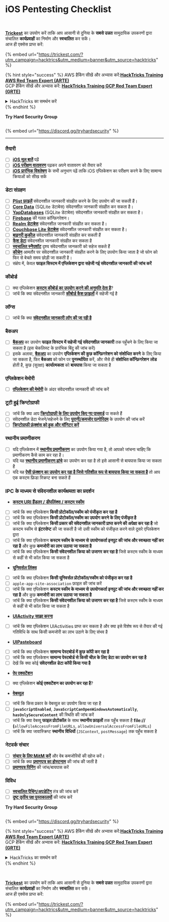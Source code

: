 # iOS Pentesting Checklist

<figure><img src="../.gitbook/assets/image (48).png" alt=""><figcaption></figcaption></figure>

\
[**Trickest**](https://trickest.com/?utm\_campaign=hacktrics\&utm\_medium=banner\&utm\_source=hacktricks) का उपयोग करें ताकि आप आसानी से दुनिया के **सबसे उन्नत** सामुदायिक उपकरणों द्वारा संचालित **कार्यप्रवाहों** का निर्माण और **स्वचालित** कर सकें।\
आज ही एक्सेस प्राप्त करें:

{% embed url="https://trickest.com/?utm_campaign=hacktrics&utm_medium=banner&utm_source=hacktricks" %}

{% hint style="success" %}
AWS हैकिंग सीखें और अभ्यास करें:<img src="/.gitbook/assets/arte.png" alt="" data-size="line">[**HackTricks Training AWS Red Team Expert (ARTE)**](https://training.hacktricks.xyz/courses/arte)<img src="/.gitbook/assets/arte.png" alt="" data-size="line">\
GCP हैकिंग सीखें और अभ्यास करें: <img src="/.gitbook/assets/grte.png" alt="" data-size="line">[**HackTricks Training GCP Red Team Expert (GRTE)**<img src="/.gitbook/assets/grte.png" alt="" data-size="line">](https://training.hacktricks.xyz/courses/grte)

<details>

<summary>HackTricks का समर्थन करें</summary>

* [**सदस्यता योजनाओं**](https://github.com/sponsors/carlospolop) की जांच करें!
* **💬 [**Discord समूह**](https://discord.gg/hRep4RUj7f) या [**टेलीग्राम समूह**](https://t.me/peass) में शामिल हों या **Twitter** 🐦 [**@hacktricks\_live**](https://twitter.com/hacktricks\_live)** पर हमें **फॉलो** करें।**
* **हैकिंग ट्रिक्स साझा करें और [**HackTricks**](https://github.com/carlospolop/hacktricks) और [**HackTricks Cloud**](https://github.com/carlospolop/hacktricks-cloud) गिटहब रिपोजिटरी में PR सबमिट करें।**

</details>
{% endhint %}

**Try Hard Security Group**

<figure><img src="../.gitbook/assets/telegram-cloud-document-1-5159108904864449420.jpg" alt=""><figcaption></figcaption></figure>

{% embed url="https://discord.gg/tryhardsecurity" %}

***

### तैयारी

* [ ] [**iOS मूल बातें**](ios-pentesting/ios-basics.md) पढ़ें
* [ ] [**iOS परीक्षण वातावरण**](ios-pentesting/ios-testing-environment.md) पढ़कर अपने वातावरण को तैयार करें
* [ ] [**iOS प्रारंभिक विश्लेषण**](ios-pentesting/#initial-analysis) के सभी अनुभाग पढ़ें ताकि iOS एप्लिकेशन का परीक्षण करने के लिए सामान्य क्रियाओं को सीख सकें

### डेटा संग्रहण

* [ ] [**Plist फ़ाइलें**](ios-pentesting/#plist) संवेदनशील जानकारी संग्रहीत करने के लिए उपयोग की जा सकती हैं।
* [ ] [**Core Data**](ios-pentesting/#core-data) (SQLite डेटाबेस) संवेदनशील जानकारी संग्रहीत कर सकता है।
* [ ] [**YapDatabases**](ios-pentesting/#yapdatabase) (SQLite डेटाबेस) संवेदनशील जानकारी संग्रहीत कर सकता है।
* [ ] [**Firebase**](ios-pentesting/#firebase-real-time-databases) की गलत कॉन्फ़िगरेशन।
* [ ] [**Realm डेटाबेस**](ios-pentesting/#realm-databases) संवेदनशील जानकारी संग्रहीत कर सकता है।
* [ ] [**Couchbase Lite डेटाबेस**](ios-pentesting/#couchbase-lite-databases) संवेदनशील जानकारी संग्रहीत कर सकता है।
* [ ] [**बाइनरी कुकीज़**](ios-pentesting/#cookies) संवेदनशील जानकारी संग्रहीत कर सकती हैं
* [ ] [**कैश डेटा**](ios-pentesting/#cache) संवेदनशील जानकारी संग्रहीत कर सकता है
* [ ] [**स्वचालित स्नैपशॉट**](ios-pentesting/#snapshots) दृश्य संवेदनशील जानकारी को सहेज सकते हैं
* [ ] [**कीचेन**](ios-pentesting/#keychain) आमतौर पर संवेदनशील जानकारी संग्रहीत करने के लिए उपयोग किया जाता है जो फोन को फिर से बेचते समय छोड़ी जा सकती है।
* [ ] संक्षेप में, केवल **फाइल सिस्टम में एप्लिकेशन द्वारा सहेजी गई संवेदनशील जानकारी की जांच करें**

### कीबोर्ड

* [ ] क्या एप्लिकेशन [**कस्टम कीबोर्ड का उपयोग करने की अनुमति देता है**](ios-pentesting/#custom-keyboards-keyboard-cache)?
* [ ] जांचें कि क्या संवेदनशील जानकारी [**कीबोर्ड कैश फ़ाइलों**](ios-pentesting/#custom-keyboards-keyboard-cache) में सहेजी गई है

### **लॉग्स**

* [ ] जांचें कि क्या [**संवेदनशील जानकारी लॉग की जा रही है**](ios-pentesting/#logs)

### बैकअप

* [ ] [**बैकअप**](ios-pentesting/#backups) का उपयोग **फाइल सिस्टम में सहेजी गई संवेदनशील जानकारी** तक पहुँचने के लिए किया जा सकता है (इस चेकलिस्ट के प्रारंभिक बिंदु की जांच करें)
* [ ] इसके अलावा, [**बैकअप**](ios-pentesting/#backups) का उपयोग **एप्लिकेशन की कुछ कॉन्फ़िगरेशन को संशोधित करने** के लिए किया जा सकता है, फिर **बैकअप** को फोन पर **पुनर्स्थापित** करें, और जैसे ही **संशोधित कॉन्फ़िगरेशन** **लोड** होती है, कुछ (सुरक्षा) **कार्यात्मकता** को **बायपास** किया जा सकता है

### **एप्लिकेशन मेमोरी**

* [ ] [**एप्लिकेशन की मेमोरी**](ios-pentesting/#testing-memory-for-sensitive-data) के अंदर संवेदनशील जानकारी की जांच करें

### **टूटी हुई क्रिप्टोग्राफी**

* [ ] जांचें कि क्या आप [**क्रिप्टोग्राफी के लिए उपयोग किए गए पासवर्ड**](ios-pentesting/#broken-cryptography) पा सकते हैं
* [ ] संवेदनशील डेटा भेजने/सहेजने के लिए [**पुरानी/कमजोर एल्गोरिदम**](ios-pentesting/#broken-cryptography) के उपयोग की जांच करें
* [ ] [**क्रिप्टोग्राफी फ़ंक्शंस को हुक और मॉनिटर करें**](ios-pentesting/#broken-cryptography)

### **स्थानीय प्रमाणीकरण**

* [ ] यदि एप्लिकेशन में [**स्थानीय प्रमाणीकरण**](ios-pentesting/#local-authentication) का उपयोग किया गया है, तो आपको जांचना चाहिए कि प्रमाणीकरण कैसे काम कर रहा है।
* [ ] यदि यह [**स्थानीय प्रमाणीकरण ढांचे**](ios-pentesting/#local-authentication-framework) का उपयोग कर रहा है तो इसे आसानी से बायपास किया जा सकता है
* [ ] यदि यह [**ऐसी फ़ंक्शन का उपयोग कर रहा है जिसे गतिशील रूप से बायपास किया जा सकता है**](ios-pentesting/#local-authentication-using-keychain) तो आप एक कस्टम फ्रिडा स्क्रिप्ट बना सकते हैं

### IPC के माध्यम से संवेदनशील कार्यक्षमता का प्रदर्शन

* [**कस्टम URI हैंडलर / डीपलिंक्स / कस्टम स्कीम**](ios-pentesting/#custom-uri-handlers-deeplinks-custom-schemes)
* [ ] जांचें कि क्या एप्लिकेशन **किसी प्रोटोकॉल/स्कीम को पंजीकृत कर रहा है**
* [ ] जांचें कि क्या एप्लिकेशन **किसी प्रोटोकॉल/स्कीम का उपयोग करने के लिए पंजीकृत है**
* [ ] जांचें कि क्या एप्लिकेशन **किसी प्रकार की संवेदनशील जानकारी प्राप्त करने की अपेक्षा कर रहा है** जो कस्टम स्कीम से **इंटरसेप्ट** की जा सकती है जो उसी स्कीम को पंजीकृत करने वाले दूसरे एप्लिकेशन द्वारा
* [ ] जांचें कि क्या एप्लिकेशन **कस्टम स्कीम के माध्यम से उपयोगकर्ता इनपुट की जांच और स्वच्छता नहीं कर रहा है** और कुछ **कमजोरी का लाभ उठाया जा सकता है**
* [ ] जांचें कि क्या एप्लिकेशन **किसी संवेदनशील क्रिया को उजागर कर रहा है** जिसे कस्टम स्कीम के माध्यम से कहीं से भी कॉल किया जा सकता है
* [**यूनिवर्सल लिंक्स**](ios-pentesting/#universal-links)
* [ ] जांचें कि क्या एप्लिकेशन **किसी यूनिवर्सल प्रोटोकॉल/स्कीम को पंजीकृत कर रहा है**
* [ ] `apple-app-site-association` फ़ाइल की जांच करें
* [ ] जांचें कि क्या एप्लिकेशन **कस्टम स्कीम के माध्यम से उपयोगकर्ता इनपुट की जांच और स्वच्छता नहीं कर रहा है** और कुछ **कमजोरी का लाभ उठाया जा सकता है**
* [ ] जांचें कि क्या एप्लिकेशन **किसी संवेदनशील क्रिया को उजागर कर रहा है** जिसे कस्टम स्कीम के माध्यम से कहीं से भी कॉल किया जा सकता है
* [**UIActivity साझा करना**](ios-pentesting/ios-uiactivity-sharing.md)
* [ ] जांचें कि क्या एप्लिकेशन UIActivities प्राप्त कर सकता है और क्या इसे विशेष रूप से तैयार की गई गतिविधि के साथ किसी कमजोरी का लाभ उठाने के लिए संभव है
* [**UIPasteboard**](ios-pentesting/ios-uipasteboard.md)
* [ ] जांचें कि क्या एप्लिकेशन **सामान्य पेस्टबोर्ड में कुछ कॉपी कर रहा है**
* [ ] जांचें कि क्या एप्लिकेशन **सामान्य पेस्टबोर्ड से किसी चीज़ के लिए डेटा का उपयोग कर रहा है**
* [ ] देखें कि क्या कोई **संवेदनशील डेटा कॉपी किया गया है** 
* [**ऐप एक्सटेंशन**](ios-pentesting/ios-app-extensions.md)
* [ ] क्या एप्लिकेशन **कोई एक्सटेंशन का उपयोग कर रहा है**?
* [**वेबव्यूज़**](ios-pentesting/ios-webviews.md)
* [ ] जांचें कि किस प्रकार के वेबव्यूज़ का उपयोग किया जा रहा है
* [ ] **`javaScriptEnabled`**, **`JavaScriptCanOpenWindowsAutomatically`**, **`hasOnlySecureContent`** की स्थिति की जांच करें
* [ ] जांचें कि क्या वेबव्यू **फाइल प्रोटोकॉल** के साथ **स्थानीय फ़ाइलों** तक पहुँच सकता है **file://** **(**`allowFileAccessFromFileURLs`, `allowUniversalAccessFromFileURLs`)
* [ ] जांचें कि क्या जावास्क्रिप्ट **स्थानीय** **विधियों** (`JSContext`, `postMessage`) तक पहुँच सकता है

### नेटवर्क संचार

* [ ] [**संचार के लिए MitM करें**](ios-pentesting/#network-communication) और वेब कमजोरियों की खोज करें।
* [ ] जांचें कि क्या [**प्रमाणपत्र का होस्टनाम**](ios-pentesting/#hostname-check) की जांच की जाती है
* [ ] [**प्रमाणपत्र पिनिंग**](ios-pentesting/#certificate-pinning) की जांच/बायपास करें

### **विविध**

* [ ] [**स्वचालित पैचिंग/अपडेटिंग**](ios-pentesting/#hot-patching-enforced-updateing) तंत्र की जांच करें
* [ ] [**दुष्ट तृतीय पक्ष पुस्तकालयों**](ios-pentesting/#third-parties) की जांच करें

**Try Hard Security Group**

<figure><img src="../.gitbook/assets/telegram-cloud-document-1-5159108904864449420.jpg" alt=""><figcaption></figcaption></figure>

{% embed url="https://discord.gg/tryhardsecurity" %}

{% hint style="success" %}
AWS हैकिंग सीखें और अभ्यास करें:<img src="/.gitbook/assets/arte.png" alt="" data-size="line">[**HackTricks Training AWS Red Team Expert (ARTE)**](https://training.hacktricks.xyz/courses/arte)<img src="/.gitbook/assets/arte.png" alt="" data-size="line">\
GCP हैकिंग सीखें और अभ्यास करें: <img src="/.gitbook/assets/grte.png" alt="" data-size="line">[**HackTricks Training GCP Red Team Expert (GRTE)**<img src="/.gitbook/assets/grte.png" alt="" data-size="line">](https://training.hacktricks.xyz/courses/grte)

<details>

<summary>HackTricks का समर्थन करें</summary>

* [**सदस्यता योजनाओं**](https://github.com/sponsors/carlospolop) की जांच करें!
* **💬 [**Discord समूह**](https://discord.gg/hRep4RUj7f) या [**टेलीग्राम समूह**](https://t.me/peass) में शामिल हों या **Twitter** 🐦 [**@hacktricks\_live**](https://twitter.com/hacktricks\_live)** पर हमें **फॉलो** करें।**
* **हैकिंग ट्रिक्स साझा करें और [**HackTricks**](https://github.com/carlospolop/hacktricks) और [**HackTricks Cloud**](https://github.com/carlospolop/hacktricks-cloud) गिटहब रिपोजिटरी में PR सबमिट करें।**

</details>
{% endhint %}

<figure><img src="../.gitbook/assets/image (48).png" alt=""><figcaption></figcaption></figure>

\
[**Trickest**](https://trickest.com/?utm\_campaign=hacktrics\&utm\_medium=banner\&utm\_source=hacktricks) का उपयोग करें ताकि आप आसानी से दुनिया के **सबसे उन्नत** सामुदायिक उपकरणों द्वारा संचालित **कार्यप्रवाहों** का निर्माण और **स्वचालित** कर सकें।\
आज ही एक्सेस प्राप्त करें:

{% embed url="https://trickest.com/?utm_campaign=hacktrics&utm_medium=banner&utm_source=hacktricks" %}
